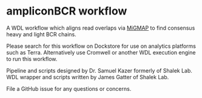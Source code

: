 # ampliconBCR workflow

A WDL workflow which aligns read overlaps via [MiGMAP](https://github.com/mikessh/migmap) to find consensus heavy and light BCR chains.  

Please search for this workflow on Dockstore for use on analytics platforms such as Terra. Alternatively use Cromwell or another WDL execution engine to run this workflow.  

Pipeline and scripts designed by Dr. Samuel Kazer formerly of Shalek Lab. WDL wrapper and scripts written by James Gatter of Shalek Lab.  

File a GitHub issue for any questions or concerns.